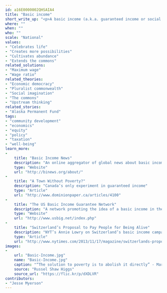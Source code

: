 ```yaml
---
id: a16E0000002QHSAIA4
title: "Basic income"
short_write_up: "<p>A basic income (a.k.a. guaranteed income or social wage) is a policy that’s useful for furthering so many critical projects that it is often called a “non-reformist reform.” Were the government to distribute an unconditional income sufficient for subsistence to every permanent resident, it would mitigate poverty, empower women, increase workers’ leverage in labor conflicts, provide people with the resources they need to participate in political and cultural life, and counteract the ecologically disastrous market imperative to incessantly extract, produce, and consume. Though this measure may sound idealistic, we know it can work: among other examples around the globe, Alaskans receive a small, variable guaranteed income.</p>"
where: ""
when: ""
who: ""
scale: "National"
values:
- "Celebrates life"
- "Creates more possibilities"
- "Cultivates abundance"
- "Extends the commons"
related_solutions:
- "Maximum wage"
- "Wage ratio"
related_theories:
- "Economic democracy"
- "Pluralist commonwealth"
- "Social imagination"
- "The commons"
- "Upstream thinking"
related_stories:
- "Alaska Permanent Fund"
tags:
- "community development"
- "economics"
- "equity"
- "policy"
- "taxation"
- "well-being"
learn_more:
-
    title: "Basic Income News"
    description: "An online aggregator of global news about basic income"
    type: "Website"
    url: "http://binews.org/about/"
-
    title: "A Town Without Poverty?"
    description: "Canada’s only experiment in guaranteed income"
    type: "Article"
    url: "http://www.dominionpaper.ca/articles/4100"
-
    title: "The US Basic Income Guarantee Network"
    description: "A network promoting the idea of a basic income in the US"
    type: "Website"
    url: "http://www.usbig.net/index.php"
-
    title: "Switzerland’s Proposal to Pay People for Being Alive"
    description: "NYT’s Annie Lowry on Switzerland’s basic income campaign"
    type: "Article"
    url: "http://www.nytimes.com/2013/11/17/magazine/switzerlands-proposal-to-pay-people-for-being-alive.html?pagewanted=all&_r=0"
images:
-
    url: "Basic-Income.jpg"
    name: "Basic-Income.jpg"
    caption: "“The solution to poverty is to abolish it directly” - Martin Luther King, Jr."
    source: "Russel Shaw Higgs"
    source_url: "https://flic.kr/p/dXDLVR"
contributors:
- "Jesse Myerson"
---
```

